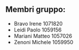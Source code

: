 ## Membri gruppo:

* Bravo Irene 1071820
* Leidi Paolo 1059156
* Mariani Matteo 1057026
* Zenoni Michele 1059950
